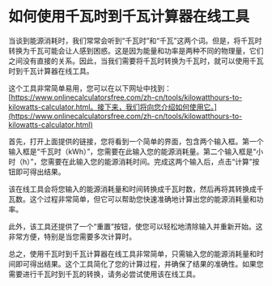 如何使用千瓦时到千瓦计算器在线工具
=================

当谈到能源消耗时，我们常常会听到“千瓦时”和“千瓦”这两个词。但是，将千瓦时转换为千瓦可能会让人感到困惑。这是因为能量和功率是两种不同的物理量，它们之间没有直接的关系。因此，当我们需要将千瓦时转换为千瓦时，就可以使用千瓦时到千瓦计算器在线工具。

这个工具非常简单易用，您可以在以下网址中找到：[https://www.onlinecalculatorsfree.com/zh-cn/tools/kilowatthours-to-kilowatts-calculator.html。接下来，我们将向您介绍如何使用它。](https://www.onlinecalculatorsfree.com/zh-cn/tools/kilowatthours-to-kilowatts-calculator.html)

首先，打开上面提供的链接，您将看到一个简单的界面，包含两个输入框。第一个输入框是“千瓦时（kWh）”，您需要在此输入您的能源消耗量。第二个输入框是“小时（h）”，您需要在此输入您的能源消耗时间。完成这两个输入后，点击“计算”按钮即可得出结果。

该在线工具会将您输入的能源消耗量和时间转换成千瓦时数，然后再将其转换成千瓦数。这个过程非常简单，但它可以帮助您快速准确地计算出您的能源消耗量和功率。

此外，该工具还提供了一个“重置”按钮，使您可以轻松地清除输入并重新开始。这非常方便，特别是当您需要多次计算时。

总之，使用千瓦时到千瓦计算器在线工具非常简单，只需输入您的能源消耗量和时间即可得出结果。这个工具简化了您的计算过程，并确保了结果的准确性。如果您需要进行千瓦时到千瓦的转换，请务必尝试使用该在线工具。